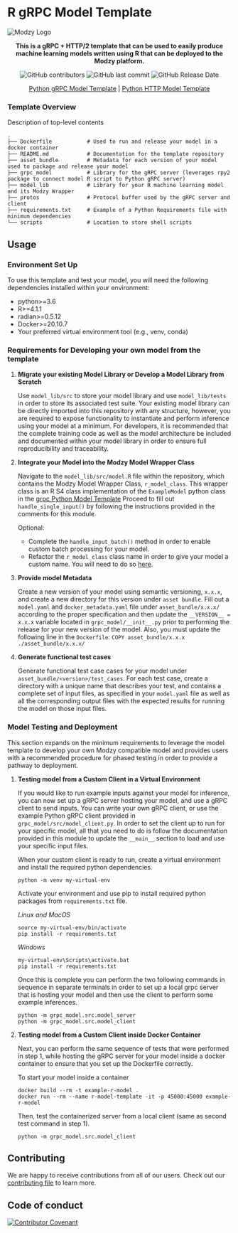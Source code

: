 # R gRPC Model Template

![Modzy Logo](https://www.modzy.com/wp-content/uploads/2020/06/MODZY-RGB-POS.png)

<div align="center">

**This is a gRPC + HTTP/2 template that can be used to easily produce machine learning models written using R that can be deployed to the Modzy platform.**

![GitHub contributors](https://img.shields.io/github/contributors/modzy/public-repo-starter-template)
![GitHub last commit](https://img.shields.io/github/last-commit/modzy/public-repo-starter-template)
![GitHub Release Date](https://img.shields.io/github/issues-raw/modzy/public-repo-starter-template)

[Python gRPC Model Template](https://github.com/modzy/grpc-model-template) | [Python HTTP Model Template](https://github.com/modzy/python-model-template)
</div>

### Template Overview

Description of top-level contents
```
.
├── Dockerfile           # Used to run and release your model in a docker container
├── README.md            # Documentation for the template repository
├── asset_bundle         # Metadata for each version of your model used to package and release your model
├── grpc_model           # Library for the gRPC server (leverages rpy2 package to connect model R script to Python gRPC server)
├── model_lib            # Library for your R machine learning model and its Modzy Wrapper
├── protos               # Protocol buffer used by the gRPC server and client
├── requirements.txt     # Example of a Python Requirements file with minimum dependencies
└── scripts              # Location to store shell scripts
```

## Usage

### Environment Set Up
To use this template and test your model, you will need the following dependencies installed within your environment:
* python>=3.6
* R>=4.1.1
* radian>=0.5.12
* Docker>=20.10.7
* Your preferred virtual environment tool (e.g., venv, conda) 

### Requirements for Developing your own model from the template

1. **Migrate your existing Model Library or Develop a Model Library from Scratch**
   
    Use `model_lib/src` to store your model library and use `model_lib/tests` in order to store its associated test 
    suite. Your existing model library can be directly imported into this repository with any structure, however, you
    are required to expose functionality to instantiate and perform inference using your model at a minimum. For
    developers, it is recommended that the complete training code as well as the model architecture be included and 
    documented within your model library in order to ensure full reproducibility and traceability.
    
2. **Integrate your Model into the Modzy Model Wrapper Class**
   
    Navigate to the `model_lib/src/model.R` file within the repository, which contains the Modzy Model Wrapper Class, `r_model_class`.
    This wrapper class is an R S4 class implementation of the `ExampleModel` python class in the [grpc Python Model Template](https://github.com/modzy/grpc-model-template/blob/master/model_lib/src/model.py)
    Proceed to fill out `handle_single_input()` by following the instructions provided in the 
    comments for this module.
   
    Optional: 
     - Complete the `handle_input_batch()` method  in order to enable custom batch processing for your model.
     - Refactor the `r_model_class` class name in order to give your model a custom name. You will need to do so [here](https://github.com/modzy/r-model-modzy-template/blob/master/grpc_model/src/model_server.py#L169).

3. **Provide model Metadata**

    Create a new version of your model using semantic versioning, `x.x.x`, and create a new directory for this version
    under `asset bundle`. Fill out a `model.yaml` and `docker_metadata.yaml` file under `asset_bundle/x.x.x/` according
    to the proper specification and then update the `__VERSION__ = x.x.x` variable located in `grpc_model/__init__.py`
    prior to performing the release for your new version of the model. Also, you must update the following line in the
    `Dockerfile`: `COPY asset_bundle/x.x.x ./asset_bundle/x.x.x/`
    
4. **Generate functional test cases**

    Generate functional test case cases for your model under `asset_bundle/<version>/test_cases`. For each test
    case, create a directory with a unique name that describes your test, and contains a complete set of input files,
    as specified in your `model.yaml` file as well as all the corresponding output files with the expected results for
    running the model on those input files.
    
    
### Model Testing and Deployment

This section expands on the minimum requirements to leverage the model template to develop your own Modzy compatible
model and provides users with a recommended procedure for phased testing in order to provide a pathway to deployment.    

1. **Testing model from a Custom Client in a Virtual Environment**

    If you would like to run example inputs against your model for inference, you can now set up a gRPC server hosting
    your model, and use a gRPC client to send inputs. You can write your own gRPC client, or use the example Python
    gRPC client provided in `grpc_model/src/model_client.py`. In order to set the client up to run for your specific
    model, all that you need to do is follow the documentation provided in this module to update the `__main__` section
    to load and use your specific input files.

    When your custom client is ready to run, create a virtual environment and install the required python dependencies.

    `python -m venv my-virtual-env`

    Activate your environment and use pip to install required python packages from `requirements.txt` file.

    _Linux and MacOS_
    ```
    source my-virtual-env/bin/activate
    pip install -r requirements.txt
    ```

    _Windows_
    ```
    my-virtual-env\Scripts\activate.bat
    pip install -r requirements.txt
    ```

    Once this is complete you can perform the two following commands in sequence in separate terminals in order to set
    up a local grpc server that is hosting your model and then use the client to perform some example inferences.

    ```
    python -m grpc_model.src.model_server
    python -m grpc_model.src.model_client
    ```

2. **Testing model from a Custom Client inside Docker Container**

    Next, you can perform the same sequence of tests that were performed in step 1, while hosting the gRPC server for
    your model inside a docker container to ensure that you set up the Dockerfile correctly.

    To start your model inside a container
    ```
    docker build --rm -t example-r-model .
    docker run --rm --name r-model-template -it -p 45000:45000 example-r-model
    ```

    Then, test the containerized server from a local client (same as second test command in step 1).

    `python -m grpc_model.src.model_client`


## Contributing

We are happy to receive contributions from all of our users. Check out our [contributing file](https://github.com/modzy/r-model-modzy-template/blob/master/CONTRIBUTING.md) to learn more.

## Code of conduct

[![Contributor Covenant](https://img.shields.io/badge/Contributor%20Covenant-v2.0%20adopted-ff69b4.svg)](https://github.com/modzy/r-model-modzy-template/blob/master/CODE_OF_CONDUCT.md)
